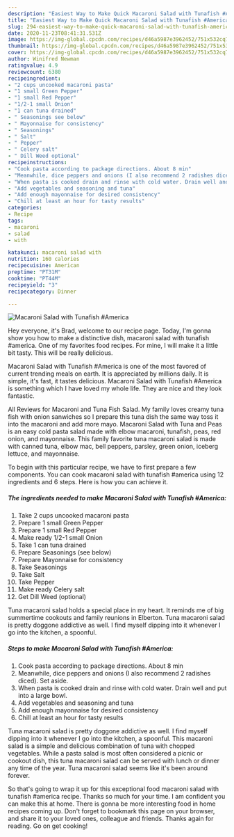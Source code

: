 ```yaml
---
description: "Easiest Way to Make Quick Macaroni Salad with Tunafish #America"
title: "Easiest Way to Make Quick Macaroni Salad with Tunafish #America"
slug: 294-easiest-way-to-make-quick-macaroni-salad-with-tunafish-america
date: 2020-11-23T08:41:31.531Z
image: https://img-global.cpcdn.com/recipes/d46a5987e3962452/751x532cq70/macaroni-salad-with-tunafish-america-recipe-main-photo.jpg
thumbnail: https://img-global.cpcdn.com/recipes/d46a5987e3962452/751x532cq70/macaroni-salad-with-tunafish-america-recipe-main-photo.jpg
cover: https://img-global.cpcdn.com/recipes/d46a5987e3962452/751x532cq70/macaroni-salad-with-tunafish-america-recipe-main-photo.jpg
author: Winifred Newman
ratingvalue: 4.9
reviewcount: 6380
recipeingredient:
- "2 cups uncooked macaroni pasta"
- "1 small Green Pepper"
- "1 small Red Pepper"
- "1/2-1 small Onion"
- "1 can tuna drained"
- " Seasonings see below"
- " Mayonnaise for consistency"
- " Seasonings"
- " Salt"
- " Pepper"
- " Celery salt"
- " Dill Weed optional"
recipeinstructions:
- "Cook pasta according to package directions. About 8 min"
- "Meanwhile, dice peppers and onions (I also recommend 2 radishes diced). Set aside."
- "When pasta is cooked drain and rinse with cold water. Drain well and put into a large bowl."
- "Add vegetables and seasoning and tuna"
- "Add enough mayonnaise for desired consistency"
- "Chill at least an hour for tasty results"
categories:
- Recipe
tags:
- macaroni
- salad
- with

katakunci: macaroni salad with 
nutrition: 160 calories
recipecuisine: American
preptime: "PT31M"
cooktime: "PT44M"
recipeyield: "3"
recipecategory: Dinner

---
```



![Macaroni Salad with Tunafish #America](https://img-global.cpcdn.com/recipes/d46a5987e3962452/751x532cq70/macaroni-salad-with-tunafish-america-recipe-main-photo.jpg)

Hey everyone, it's Brad, welcome to our recipe page. Today, I'm gonna show you how to make a distinctive dish, macaroni salad with tunafish #america. One of my favorites food recipes. For mine, I will make it a little bit tasty. This will be really delicious.

Macaroni Salad with Tunafish #America is one of the most favored of current trending meals on earth. It is appreciated by millions daily. It is simple, it's fast, it tastes delicious. Macaroni Salad with Tunafish #America is something which I have loved my whole life. They are nice and they look fantastic.

All Reviews for Macaroni and Tuna Fish Salad. My family loves creamy tuna fish with onion sanwiches so I prepare this tuna dish the same way toss it into the macaroni and add more mayo. Macaroni Salad with Tuna and Peas is an easy cold pasta salad made with elbow macaroni, tunafish, peas, red onion, and mayonnaise. This family favorite tuna macaroni salad is made with canned tuna, elbow mac, bell peppers, parsley, green onion, iceberg lettuce, and mayonnaise.


To begin with this particular recipe, we have to first prepare a few components. You can cook macaroni salad with tunafish #america using 12 ingredients and 6 steps. Here is how you can achieve it.

<!--inarticleads1-->

##### The ingredients needed to make Macaroni Salad with Tunafish #America:

1. Take 2 cups uncooked macaroni pasta
1. Prepare 1 small Green Pepper
1. Prepare 1 small Red Pepper
1. Make ready 1/2-1 small Onion
1. Take 1 can tuna drained
1. Prepare  Seasonings (see below)
1. Prepare  Mayonnaise for consistency
1. Take  Seasonings
1. Take  Salt
1. Take  Pepper
1. Make ready  Celery salt
1. Get  Dill Weed (optional)


Tuna macaroni salad holds a special place in my heart. It reminds me of big summertime cookouts and family reunions in Elberton. Tuna macaroni salad is pretty doggone addictive as well. I find myself dipping into it whenever I go into the kitchen, a spoonful. 

<!--inarticleads2-->

##### Steps to make Macaroni Salad with Tunafish #America:

1. Cook pasta according to package directions. About 8 min
1. Meanwhile, dice peppers and onions (I also recommend 2 radishes diced). Set aside.
1. When pasta is cooked drain and rinse with cold water. Drain well and put into a large bowl.
1. Add vegetables and seasoning and tuna
1. Add enough mayonnaise for desired consistency
1. Chill at least an hour for tasty results


Tuna macaroni salad is pretty doggone addictive as well. I find myself dipping into it whenever I go into the kitchen, a spoonful. This macaroni salad is a simple and delicious combination of tuna with chopped vegetables. While a pasta salad is most often considered a picnic or cookout dish, this tuna macaroni salad can be served with lunch or dinner any time of the year. Tuna macaroni salad seems like it&#39;s been around forever. 

So that's going to wrap it up for this exceptional food macaroni salad with tunafish #america recipe. Thanks so much for your time. I am confident you can make this at home. There is gonna be more interesting food in home recipes coming up. Don't forget to bookmark this page on your browser, and share it to your loved ones, colleague and friends. Thanks again for reading. Go on get cooking!
